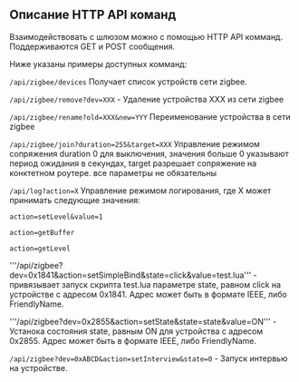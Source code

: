 ## Описание HTTP API команд

Взаимодействовать с шлюзом можно с помощью HTTP API комманд. Поддерживаются GET и POST сообщения. 

Ниже указаны примеры доступных комманд:

```/api/zigbee/devices```
Получает список устройств сети zigbee.

```/api/zigbee/remove?dev=XXX``` - Удаление устройства XXX из  сети zigbee

```/api/zigbee/rename?old=XXX&new=YYY```  Переименование  устройства в сети zigbee

```/api/zigbee/join?duration=255&target=XXX```   Управление режимом сопряжения duration 0 для выключения, значения больше 0 указывают период ожидания в секундах,  target разрешает сопряжение на конктетном роутере.  все параметры не обязательны


```/api/log?action=X``` Управление режимом логирования, где X  может принимать следующие значения:

```
action=setLevel&value=1  

action=getBuffer

action=getLevel

````

'''/api/zigbee?dev=0x1841&action=setSimpleBind&state=click&value=test.lua''' - привязывает запуск скрипта test.lua параметре state, равном click на устройстве с адресом 0x1841. Адрес может быть в формате IEEE, либо FriendlyName.

'''/api/zigbee?dev=0x2855&action=setState&state=state&value=ON''' - Устанока состояния state, равным ON для устройства с адресом 0x2855.  Адрес может быть в формате IEEE, либо FriendlyName.

```/api/zigbee?dev=0xABCD&action=setInterview&state=0``` - Запуск интервью на устройстве.
